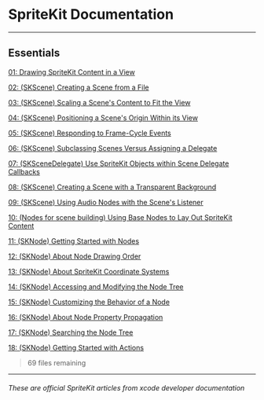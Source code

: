 # SpriteKit Documentation

-------------------------

## Essentials

[01: Drawing SpriteKit Content in a View](/tech_notes/spritekit_documentation/001-drawing-spritekit-content-in-a-view)

[02: (SKScene) Creating a Scene from a File](/tech_notes/spritekit_documentation/002-skscene-creating-a-scene-from-a-file)

[03: (SKScene) Scaling a Scene's Content to Fit the View](/tech_notes/spritekit_documentation/003-skscene-scaling-a-scenes-content-to-fit-the-view)

[04: (SKScene) Positioning a Scene's Origin Within its View](/tech_notes/spritekit_documentation/004-skscene-positioning-a-scenes-origin-within-its-view)

[05: (SKScene) Responding to Frame-Cycle Events](/tech_notes/spritekit_documentation/005-skscene-responding-to-frame-cycle-events)

[06: (SKScene) Subclassing Scenes Versus Assigning a Delegate](/tech_notes/spritekit_documentation/006-skscene-subclassing-scenes-versus-assigning-a-delegate)

[07: (SKSceneDelegate) Use SpriteKit Objects within Scene Delegate Callbacks](/tech_notes/spritekit_documentation/007-skscenedelegate-use-spritekit-objects-within-scene-delegate-call)

[08: (SKScene) Creating a Scene with a Transparent Background](/tech_notes/spritekit_documentation/008-skscene-creating-a-scene-with-a-transparent-background)

[09: (SKScene) Using Audio Nodes with the Scene's Listener](/tech_notes/spritekit_documentation/009-skscene-using-audio-nodes-with-the-scenes-listener)

[10: (Nodes for scene building) Using Base Nodes to Lay Out SpriteKit Content](/tech_notes/spritekit_documentation/010-nodesforscenebuilding-using-base-nodes-to-lay-out-spritekit-content)

[11: (SKNode) Getting Started with Nodes](/tech_notes/spritekit_documentation/011-sknode-getting-started-with-nodes)

[12: (SKNode) About Node Drawing Order](/tech_notes/spritekit_documentation/012-sknode-about-node-drawing-order)

[13: (SKNode) About SpriteKit Coordinate Systems](/tech_notes/spritekit_documentation/013-sknode-about-spritekit-coordinate-systems)

[14: (SKNode) Accessing and Modifying the Node Tree](/tech_notes/spritekit_documentation/014-sknode-accessing-and-modifying-the-node-tree)

[15: (SKNode) Customizing the Behavior of a Node](/tech_notes/spritekit_documentation/015-sknode-customizing-the-behavior-of-a-node)

[16: (SKNode) About Node Property Propagation](/tech_notes/spritekit_documentation/016-sknode-about-node-property-propagation)

[17: (SKNode) Searching the Node Tree](/tech_notes/spritekit_documentation/017-sknode-searching-the-node-tree)

[18: (SKNode) Getting Started with Actions](/tech_notes/spritekit_documentation/018-sknode-getting-started-with-actions)

[wrong link]: http://efeertugrul.com/tech_notes/spritekit_documentation/011-nodesforscenebuilding-maximizing-node-drawing-performance

> 69 files remaining

-------------------------

###### These are official SpriteKit articles from xcode developer documentation
